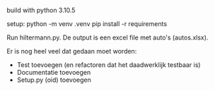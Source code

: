 build with python 3.10.5

setup:
python -m venv .venv
pip install -r requirements

Run hiltermann.py. De output is een excel file met auto's (autos.xlsx).

Er is nog heel veel dat gedaan moet worden:
- Test toevoegen (en refactoren dat het daadwerklijk testbaar is)
- Documentatie toevoegen
- Setup.py (oid) toevoegen
